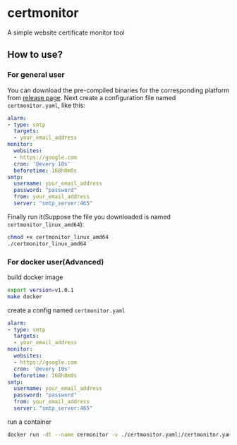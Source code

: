 # certmonitor

A simple website certificate monitor tool

## How to use?

### For general user

You can download the pre-compiled binaries for the corresponding platform from [release page](https://github.com/ytpay/certmonitor/releases).
Next create a configuration file named `certmonitor.yaml`, like this:

``` yaml
alarm:
- type: smtp
  targets:
  - your_email_address
monitor:
  websites:
  - https://google.com
  cron: '@every 10s'
  beforetime: 168h0m0s
smtp:
  username: your_email_address
  password: "password"
  from: your_email_address
  server: "smtp_server:465"
```

Finally run it(Suppose the file you downloaded is named `certmonitor_linux_amd64`):

``` sh
chmod +x certmonitor_linux_amd64
./certmonitor_linux_amd64
```

### For docker user(Advanced)

build docker image

``` sh
export version=v1.0.1
make docker
```

create a config named `certmonitor.yaml`

``` yaml
alarm:
- type: smtp
  targets:
  - your_email_address
monitor:
  websites:
  - https://google.com
  cron: '@every 10s'
  beforetime: 168h0m0s
smtp:
  username: your_email_address
  password: "password"
  from: your_email_address
  server: "smtp_server:465"
```

run a container

``` sh
docker run -dt --name cermonitor -v ./certmonitor.yaml:/certmonitor.yaml ytpay/certmonitor:v1.0.1
```
